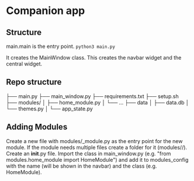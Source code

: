 # Companion app

## Structure
main.main is the entry point.
`python3 main.py`

It creates the MainWindow class. This creates the navbar widget and the central widget.

## Repo structure
├── main.py
├── main_window.py
├── requirements.txt
├── setup.sh
├── modules/
│   ├── home_module.py
│   └── ...
├── data
│   ├── data.db
│   └── themes.py
│   └── app_state.py

## Adding Modules
Create a new file with modules/<name>_module.py as the entry point for the new module.
If the module needs multiple files create a folder for it (modules/<name>/). Create an __init__.py file.
Import the class in main_window.py (e.g. "from modules.home_module import HomeModule") and add it to modules_config with the name (will be shown in the navbar) and the class (e.g. HomeModule).
